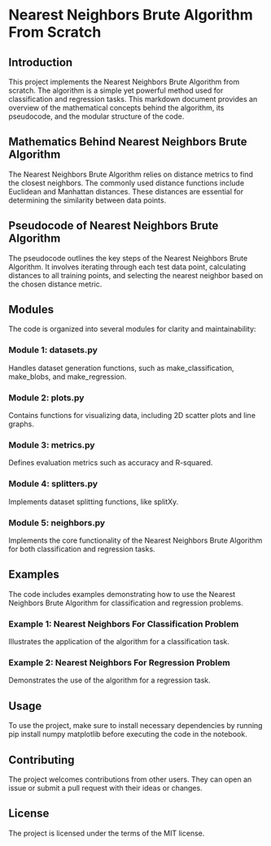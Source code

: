 # Nearest Neighbors Brute Algorithm From Scratch
## Introduction
This project implements the Nearest Neighbors Brute Algorithm from scratch. The algorithm is a simple yet powerful method used for classification and regression tasks. This markdown document provides an overview of the mathematical concepts behind the algorithm, its pseudocode, and the modular structure of the code.

## Mathematics Behind Nearest Neighbors Brute Algorithm
The Nearest Neighbors Brute Algorithm relies on distance metrics to find the closest neighbors. The commonly used distance functions include Euclidean and Manhattan distances. These distances are essential for determining the similarity between data points.

## Pseudocode of Nearest Neighbors Brute Algorithm
The pseudocode outlines the key steps of the Nearest Neighbors Brute Algorithm. It involves iterating through each test data point, calculating distances to all training points, and selecting the nearest neighbor based on the chosen distance metric.

## Modules
The code is organized into several modules for clarity and maintainability:

### Module 1: datasets.py
Handles dataset generation functions, such as make_classification, make_blobs, and make_regression.

### Module 2: plots.py
Contains functions for visualizing data, including 2D scatter plots and line graphs.

### Module 3: metrics.py
Defines evaluation metrics such as accuracy and R-squared.

### Module 4: splitters.py
Implements dataset splitting functions, like splitXy.

### Module 5: neighbors.py
Implements the core functionality of the Nearest Neighbors Brute Algorithm for both classification and regression tasks.

## Examples
The code includes examples demonstrating how to use the Nearest Neighbors Brute Algorithm for classification and regression problems.

### Example 1: Nearest Neighbors For Classification Problem
Illustrates the application of the algorithm for a classification task.

### Example 2: Nearest Neighbors For Regression Problem
Demonstrates the use of the algorithm for a regression task.

## Usage
To use the project, make sure to install necessary dependencies by running pip install numpy matplotlib before executing the code in the notebook.

## Contributing
The project welcomes contributions from other users. They can open an issue or submit a pull request with their ideas or changes.

## License
The project is licensed under the terms of the MIT license.





